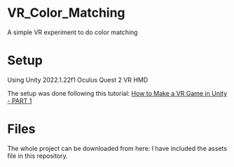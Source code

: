 # VR_Color_Matching
A simple VR experiment to do color matching

# Setup
Using Unity 2022.1.22f1
Oculus Quest 2 VR HMD

The setup was done following this tutorial: [How to Make a VR Game in Unity - PART 1](https://youtu.be/HhtTtvBF5bI?list=PLpEoiloH-4eP-OKItF8XNJ8y8e1asOJud&t=8)

# Files
The whole project can be downloaded from here:
I have included the assets file in this repository.
